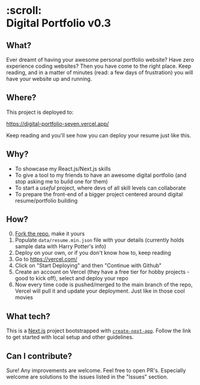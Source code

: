 <p align="center">
    <h1>:scroll:<br>Digital Portfolio v0.3</h1>
</p>

## What?

Ever dreamt of having your awesome personal portfolio website? Have zero experience coding websites? Then you have come to the right place. Keep reading, and in a matter of minutes (read: a few days of frustration) you will have your website up and running.

## Where?

This project is deployed to: 

https://digital-portfolio-seven.vercel.app/ 

Keep reading and you'll see how you can deploy your resume just like this.

## Why?

- To showcase my React.js/Next.js skills
- To give a tool to my friends to have an awesome digital portfolio (and stop asking me to build one for them)
- To start a _useful_ project, where devs of all skill levels can collaborate
- To prepare the front-end of a bigger project centered around digital resume/portfolio building

## How?

0. [Fork the repo](https://docs.github.com/en/get-started/quickstart/fork-a-repo), make it yours
1. Populate `data/resume.min.json` file with your details (currently holds sample data with Harry Potter's info)
2. Deploy on your own, or if you don't know how to, keep reading
3. Go to https://vercel.com/
4. Click on "Start Deploying" and then "Continue with Github"
5. Create an account on Vercel (they have a free tier for hobby projects - good to kick off), select and deploy your repo
6. Now every time code is pushed/merged to the main branch of the repo, Vercel will pull it and update your deployment. Just like in those cool movies

## What tech?

This is a [Next.js](https://nextjs.org/) project bootstrapped with [`create-next-app`](https://github.com/vercel/next.js/tree/canary/packages/create-next-app). Follow the link to get started with local setup and other guidelines.

## Can I contribute?

Sure! Any improvements are welcome. Feel free to open PR's. Especially welcome are solutions to the issues listed in the "Issues" section.
